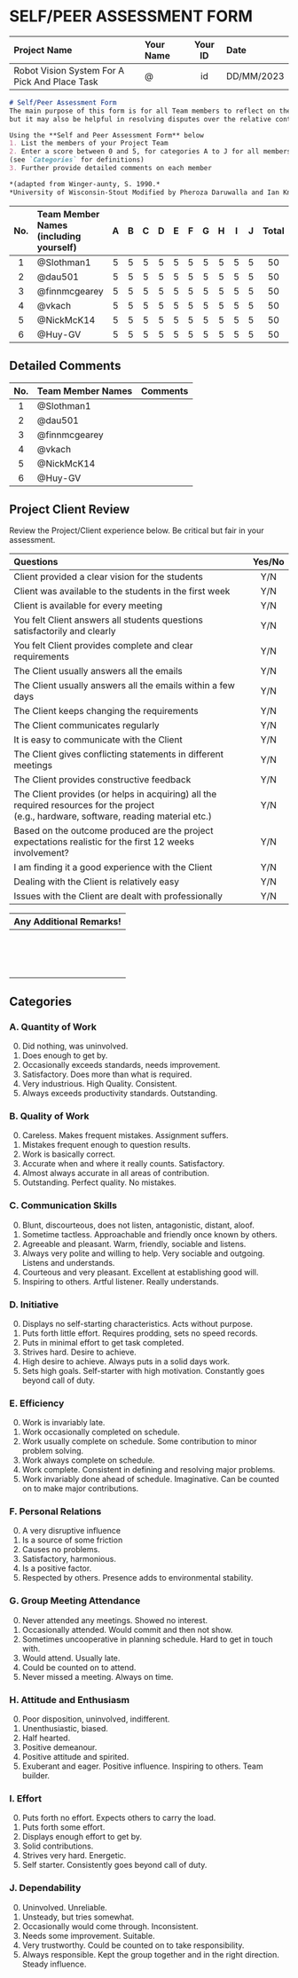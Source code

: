 <link rel="stylesheet" href="../styles/worklog.css" type="text/css">

# SELF/PEER ASSESSMENT FORM
<!--
	Co-Author: @dau501
	Editor(s):
	Year: 2023
-->

|Project Name|Your Name|Your ID|Date|
|:-|:-|:-:|:-|
|Robot Vision System For A Pick And Place Task|@|id|DD/MM/2023|

```md
# Self/Peer Assessment Form
The main purpose of this form is for all Team members to reflect on their interactions,
but it may also be helpful in resolving disputes over the relative contributions of Team members.

Using the **Self and Peer Assessment Form** below
1. List the members of your Project Team
2. Enter a score between 0 and 5, for categories A to J for all members of the team
(see `Categories` for definitions)
3. Further provide detailed comments on each member

*(adapted from Winger-aunty, S. 1990.*
*University of Wisconsin-Stout Modified by Pheroza Daruwalla and Ian Knowd, 1994.)*
```

|No.|Team Member Names (including yourself)|A|B|C|D|E|F|G|H|I|J|Total|
|:-:|:-|:-:|:-:|:-:|:-:|:-:|:-:|:-:|:-:|:-:|:-:|:-:|
|1|@Slothman1|5|5|5|5|5|5|5|5|5|5|50|
|2|@dau501|5|5|5|5|5|5|5|5|5|5|50|
|3|@finnmcgearey|5|5|5|5|5|5|5|5|5|5|50|
|4|@vkach|5|5|5|5|5|5|5|5|5|5|50|
|5|@NickMcK14|5|5|5|5|5|5|5|5|5|5|50|
|6|@Huy-GV|5|5|5|5|5|5|5|5|5|5|50|

<div class="page"/><!-- page break -->

## Detailed Comments
|No.|Team Member Names|Comments|
|:-:|:-|:-|
|1|@Slothman1|<br/>|
|2|@dau501|<br/>|
|3|@finnmcgearey|<br/>|
|4|@vkach|<br/>|
|5|@NickMcK14|<br/>|
|6|@Huy-GV|<br/>|

<div class="page"/><!-- page break -->

## Project Client Review
Review the Project/Client experience below.
Be critical but fair in your assessment.

|Questions|Yes/No|
|:-|:-:|
|Client provided a clear vision for the students|Y/N|
|Client was available to the students in the first week|Y/N|
|Client is available for every meeting|Y/N|
|You felt Client answers all students questions satisfactorily and clearly|Y/N|
|You felt Client provides complete and clear requirements|Y/N|
|The Client usually answers all the emails|Y/N|
|The Client usually answers all the emails within a few days|Y/N|
|The Client keeps changing the requirements|Y/N|
|The Client communicates regularly|Y/N|
|It is easy to communicate with the Client|Y/N|
|The Client gives conflicting statements in different meetings|Y/N|
|The Client provides constructive feedback|Y/N|
|The Client provides (or helps in acquiring) all the required resources for the project<br/>(e.g., hardware, software, reading material etc.)|Y/N|
|Based on the outcome produced are the project expectations realistic for the first 12 weeks involvement?|Y/N|
|I am finding it a good experience with the Client|Y/N|
|Dealing with the Client is relatively easy|Y/N|
|Issues with the Client are dealt with professionally|Y/N|

|Any Additional Remarks!|
|:-|
|<br/><br/><br/><br/>|

<div class="page"/><!-- page break -->

## Categories
### A. Quantity of Work
0. Did nothing, was uninvolved.
1. Does enough to get by.
2. Occasionally exceeds standards, needs improvement.
3. Satisfactory.
Does more than what is required.
4. Very industrious.
High Quality.
Consistent.
5. Always exceeds productivity standards.
Outstanding.

### B. Quality of Work
0. Careless.
Makes frequent mistakes.
Assignment suffers.
1. Mistakes frequent enough to question results.
2. Work is basically correct.
3. Accurate when and where it really counts.
Satisfactory.
4. Almost always accurate in all areas of contribution.
5. Outstanding.
Perfect quality.
No mistakes.

### C. Communication Skills
0. Blunt, discourteous, does not listen, antagonistic, distant, aloof.
1. Sometime tactless.
Approachable and friendly once known by others.
2. Agreeable and pleasant.
Warm, friendly, sociable and listens.
3. Always very polite and willing to help.
Very sociable and outgoing.
Listens and understands.
4. Courteous and very pleasant.
Excellent at establishing good will.
5. Inspiring to others.
Artful listener.
Really understands.

### D. Initiative
0. Displays no self-starting characteristics.
Acts without purpose.
1. Puts forth little effort.
Requires prodding, sets no speed records.
2. Puts in minimal effort to get task completed.
3. Strives hard.
Desire to achieve.
4. High desire to achieve.
Always puts in a solid days work.
5. Sets high goals.
Self-starter with high motivation.
Constantly goes beyond call of duty.

### E. Efficiency
0. Work is invariably late.
1. Work occasionally completed on schedule.
2. Work usually complete on schedule.
Some contribution to minor problem solving.
3. Work always complete on schedule.
4. Work complete.
Consistent in defining and resolving major problems.
5. Work invariably done ahead of schedule.
Imaginative.
Can be counted on to make major contributions.

<div class="page"/><!-- page break -->

### F. Personal Relations
0. A very disruptive influence
1. Is a source of some friction
2. Causes no problems.
3. Satisfactory, harmonious.
4. Is a positive factor.
5. Respected by others.
Presence adds to environmental stability.

### G. Group Meeting Attendance
0. Never attended any meetings.
Showed no interest.
1. Occasionally attended.
Would commit and then not show.
2. Sometimes uncooperative in planning schedule.
Hard to get in touch with.
3. Would attend.
Usually late.
4. Could be counted on to attend.
5. Never missed a meeting.
Always on time.

### H. Attitude and Enthusiasm
0. Poor disposition, uninvolved, indifferent.
1. Unenthusiastic, biased.
2. Half hearted.
3. Positive demeanour.
4. Positive attitude and spirited.
5. Exuberant and eager.
Positive influence.
Inspiring to others.
Team builder.

### I. Effort
0. Puts forth no effort.
Expects others to carry the load.
1. Puts forth some effort.
2. Displays enough effort to get by.
3. Solid contributions.
4. Strives very hard.
Energetic.
5. Self starter.
Consistently goes beyond call of duty.

### J. Dependability
0. Uninvolved.
Unreliable.
1. Unsteady, but tries somewhat.
2. Occasionally would come through.
Inconsistent.
3. Needs some improvement.
Suitable.
4. Very trustworthy.
Could be counted on to take responsibility.
5. Always responsible.
Kept the group together and in the right direction.
Steady influence.
